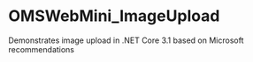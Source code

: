 # OMSWebMini_ImageUpload
Demonstrates image upload in .NET Core 3.1 based on Microsoft recommendations
